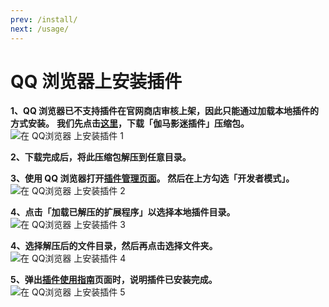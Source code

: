 ```yaml
---
prev: /install/
next: /usage/
---
```


# QQ 浏览器上安装插件

**1、QQ 浏览器已不支持插件在官网商店审核上架，因此只能通过加载本地插件的方式安装。**
**我们先点击[这里](https://share.weiyun.com/rWXs6Evl)，下载「伽马影迷插件」压缩包。**
![在 QQ浏览器 上安装插件 1](/assets/install.qqbrowser.1.png)

**2、下载完成后，将此压缩包解压到任意目录。**

**3、使用 QQ 浏览器打开[插件管理页面](qqbrowser://extensions/manage)。**
**然后在上方勾选「开发者模式」。**
![在 QQ浏览器 上安装插件 2](/assets/install.qqbrowser.2.png)

**4、点击「加载已解压的扩展程序」以选择本地插件目录。**
![在 QQ浏览器 上安装插件 3](/assets/install.qqbrowser.3.png)

**4、选择解压后的文件目录，然后再点击选择文件夹。**
![在 QQ浏览器 上安装插件 4](/assets/install.qqbrowser.4.png)

**5、弹出[插件使用指南](https://v2.ext.ggt1024.com/usage/)页面时，说明插件已安装完成。**
![在 QQ浏览器 上安装插件 5](/assets/install.qqbrowser.5.png)
